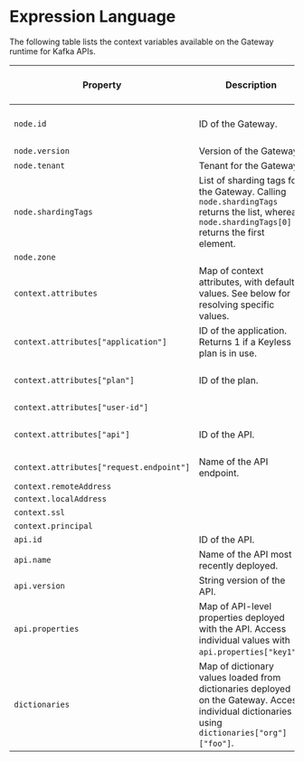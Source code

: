 # Expression Language

The following table lists the context variables available on the Gateway runtime for Kafka APIs.

<table><thead><tr><th width="356.26953125">Property</th><th width="298.80859375">Description</th><th width="98.21875">Type</th><th width="397.76171875">Example Resolved Value</th></tr></thead><tbody><tr><td><code>node.id</code></td><td>ID of the Gateway.</td><td>String</td><td><code>02b2e514-e28d-460c-b2e5-14e28de60cb7</code></td></tr><tr><td><code>node.version</code></td><td>Version of the Gateway.</td><td>String</td><td></td></tr><tr><td><code>node.tenant</code></td><td>Tenant for the Gateway.</td><td>String</td><td><code>eu-west</code></td></tr><tr><td><code>node.shardingTags</code></td><td>List of sharding tags for the Gateway. Calling <code>node.shardingTags</code> returns the list, whereas <code>node.shardingTags[0]</code> returns the first element.</td><td>List</td><td></td></tr><tr><td><code>node.zone</code></td><td></td><td></td><td></td></tr><tr><td><code>context.attributes</code></td><td>Map of context attributes, with default values. See below for resolving specific values.</td><td>Map</td><td></td></tr><tr><td><code>context.attributes["application"]</code></td><td>ID of the application. Returns 1 if a Keyless plan is in use.</td><td>String</td><td></td></tr><tr><td><code>context.attributes["plan"]</code></td><td>ID of the plan.</td><td>String</td><td><code>2e7e9ff5-9176-4db1-be9f-f591766db10b</code></td></tr><tr><td><code>context.attributes["user-id"]</code></td><td></td><td>String</td><td></td></tr><tr><td><code>context.attributes["api"]</code></td><td>ID of the API.</td><td>String</td><td><code>ac5592ab-81b6-40c4-9592-ab81b670c497</code></td></tr><tr><td><code>context.attributes["request.endpoint"]</code></td><td>Name of the API endpoint.</td><td>String</td><td><code>Default Broker</code></td></tr><tr><td><code>context.remoteAddress</code></td><td></td><td></td><td></td></tr><tr><td><code>context.localAddress</code></td><td></td><td></td><td></td></tr><tr><td><code>context.ssl</code></td><td></td><td>Object</td><td></td></tr><tr><td><code>context.principal</code></td><td></td><td></td><td></td></tr><tr><td><code>api.id</code></td><td>ID of the API.</td><td>String</td><td></td></tr><tr><td><code>api.name</code></td><td>Name of the API most recently deployed.</td><td>String</td><td><code>My Kafka API</code></td></tr><tr><td><code>api.version</code></td><td>String version of the API.</td><td>String</td><td><code>1.0.0</code></td></tr><tr><td><code>api.properties</code></td><td>Map of API-level properties deployed with the API. Access individual values  with <code>api.properties["key1"]</code>.</td><td>Map</td><td></td></tr><tr><td><code>dictionaries</code></td><td>Map of dictionary values loaded from dictionaries deployed on the Gateway. Access individual dictionaries using <code>dictionaries["org"]["foo"]</code>.</td><td>Map</td><td></td></tr></tbody></table>

